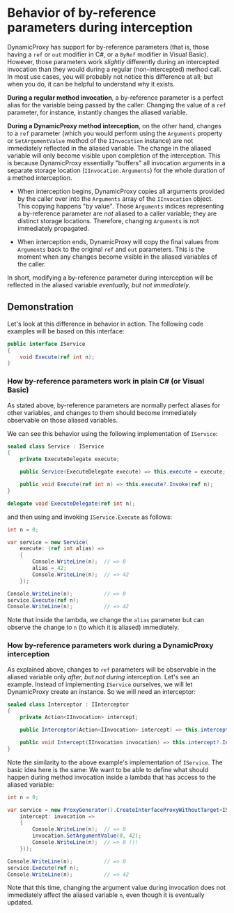 # Behavior of by-reference parameters during interception

DynamicProxy has support for by-reference parameters (that is, those having a `ref` or `out` modifier in C#, or a `ByRef` modifier in Visual Basic). However, those parameters work *slightly* differently during an intercepted invocation than they would during a regular (non-intercepted) method call. In most use cases, you will probably not notice this difference at all; but when you do, it can be helpful to understand why it exists.

**During a regular method invocation**, a by-reference parameter is a perfect alias for the variable being passed by the caller: Changing the value of a `ref` parameter, for instance, instantly changes the aliased variable.

**During a DynamicProxy method interception**, on the other hand, changes to a `ref` parameter (which you would perform using the `Arguments` property or `SetArgumentValue` method of the `IInvocation` instance) are not immediately reflected in the aliased variable. The change in the aliased variable will only become visible upon completion of the interception. This is because DynamicProxy essentially "buffers" all invocation arguments in a separate storage location (`IInvocation.Arguments`) for the whole duration of a method interception.

* When interception begins, DynamicProxy copies all arguments provided by the caller over into the `Arguments` array of the `IInvocation` object. This copying happens "by value". Those `Arguments` indices representing a by-reference parameter are *not* aliased to a caller variable; they are distinct storage locations. Therefore, changing `Arguments` is not immediately propagated.

* When interception ends, DynamicProxy will copy the final values from `Arguments` back to the original `ref` and `out` parameters. This is the moment when any changes become visible in the aliased variables of the caller.

In short, modifying a by-reference parameter during interception will be reflected in the aliased variable *eventually, but not immediately*.

## Demonstration

Let's look at this difference in behavior in action. The following code examples will be based on this interface:

```csharp
public interface IService
{
    void Execute(ref int n);
}
```

### How by-reference parameters work in plain C# (or Visual Basic)

As stated above, by-reference parameters are normally perfect aliases for other variables, and changes to them should become immediately observable on those aliased variables.

We can see this behavior using the following implementation of `IService`:

```csharp
sealed class Service : IService
{
    private ExecuteDelegate execute;

    public Service(ExecuteDelegate execute) => this.execute = execute;

    public void Execute(ref int n) => this.execute?.Invoke(ref n);
}

delegate void ExecuteDelegate(ref int n);
```

and then using and invoking `IService.Execute` as follows:

```csharp
int n = 0;

var service = new Service(
    execute: (ref int alias) =>
    {
        Console.WriteLine(n);  // => 0
        alias = 42;
        Console.WriteLine(n);  // => 42
    });

Console.WriteLine(n);          // => 0
service.Execute(ref n);
Console.WriteLine(n);          // => 42
```

Note that inside the lambda, we change the `alias` parameter but can observe the change to `n` (to which it is aliased) immediately. 

### How by-reference parameters work during a DynamicProxy interception

As explained above, changes to `ref` parameters will be observable in the aliased variable only *after, but not during* interception. Let's see an example. Instead of implementing `IService` ourselves, we will let DynamicProxy create an instance. So we will need an interceptor:

```csharp
sealed class Interceptor : IInterceptor
{
    private Action<IInvocation> intercept;

    public Interceptor(Action<IInvocation> intercept) => this.intercept = intercept;

    public void Intercept(IInvocation invocation) => this.intercept?.Invoke(invocation);
}
```

Note the similarity to the above example's implementation of `IService`. The basic idea here is the same: We want to be able to define what should happen during method invocation inside a lambda that has access to the aliased variable:

```csharp
int n = 0;

var service = new ProxyGenerator().CreateInterfaceProxyWithoutTarget<IService>(new Interceptor(
    intercept: invocation =>
    {
        Console.WriteLine(n);  // => 0
        invocation.SetArgumentValue(0, 42);
        Console.WriteLine(n);  // => 0 !!!
    }));

Console.WriteLine(n);          // => 0
service.Execute(ref n);
Console.WriteLine(n);          // => 42
```

Note that this time, changing the argument value during invocation does not immediately affect the aliased variable `n`,
even though it is eventually updated.
